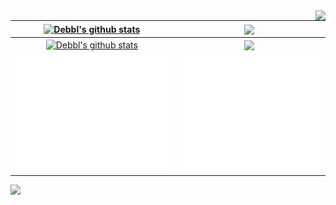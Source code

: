 <div>
  <img align="right" src="https://count.getloli.com/get/@Debbl?theme=gelbooru">
</div>

| <a href="https://blog.aiwan.run"><img align="center" src="https://github-readme-stats.vercel.app/api?username=Debbl&show_icons=true&include_all_commits=true&theme=default&locale=cn&border_radius=20" alt="Debbl's github stats" /></a> | <a href="https://blog.aiwan.run"><img align="center" height="200px" src="https://github-readme-stats.vercel.app/api/top-langs/?username=Debbl&layout=compact&theme=buefy&locale=cn&border_radius=20&langs_count=10" /></a> |
| :------------------------------------------------------------: | :------------------------------------------------------------: |
| <a href="https://blog.aiwan.run"><img align="center" src="https://github-readme-stats.vercel.app/api?username=Debbl&show_icons=true&include_all_commits=true&theme=default&border_radius=20" alt="Debbl's github stats" /></a> | <a href="https://blog.aiwan.run"><img align="center" height="200px" src="https://github-readme-stats.vercel.app/api/top-langs/?username=Debbl&layout=compact&theme=buefy&border_radius=20&langs_count=10" /></a> |
|<img width="420" src="./metrics_renders/metrics.base.svg" alt="Github Metrics">|<img width="420" src="./metrics_renders/metrics.plugin.activity.svg" alt="Github Activity">|


![](https://activity-graph.herokuapp.com/graph?username=Debbl&theme=redical)

